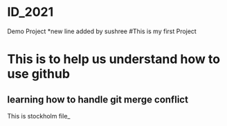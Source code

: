 # ID_2021
Demo Project
*new line added by sushree
#This is my first Project
# This is to help us understand how to use github
## learning how to handle git merge conflict
This is stockholm file_
